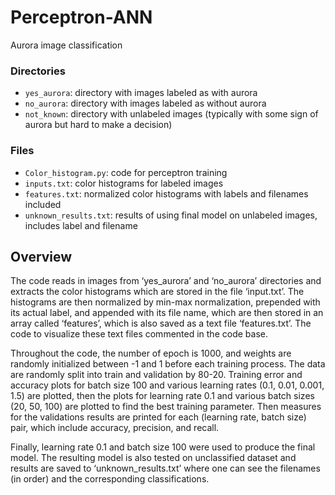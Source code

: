 # Perceptron-ANN
Aurora image classification


### Directories
- `yes_aurora`: directory with images labeled as with aurora 
- `no_aurora`: directory with images labeled as without aurora 
- `not_known`: directory with unlabeled images (typically with some sign of aurora but hard to make a decision)

### Files
- `Color_histogram.py`: code for perceptron training
- `inputs.txt`: color histograms for labeled images
- `features.txt`: normalized color histograms with labels and filenames included
- `unknown_results.txt`: results of using final model on unlabeled images, includes label and filename

## Overview
The code reads in images from ‘yes_aurora’ and ‘no_aurora’ directories and extracts the color histograms which are stored in the file ‘input.txt’. The histograms are then normalized by min-max normalization, prepended with its actual label, and appended with its file name, which are then stored in an array called ‘features’, which is also saved as a text file ‘features.txt’. The code to visualize these text files commented in the code base. 

Throughout the code, the number of epoch is 1000, and weights are randomly initialized between -1 and 1 before each training process. The data are randomly split into train and validation by 80-20. Training error and accuracy plots for batch size 100 and various learning rates (0.1, 0.01, 0.001, 1.5) are plotted, then the plots for learning rate 0.1 and various batch sizes (20, 50, 100) are plotted to find the best training parameter. Then measures for the validations results are printed for each (learning rate, batch size) pair, which include accuracy, precision, and recall. 

Finally, learning rate 0.1 and batch size 100 were used to produce the final model. The resulting model is also tested on unclassified dataset and results are saved to ‘unknown_results.txt’ where one can see the filenames (in order) and the corresponding classifications.
